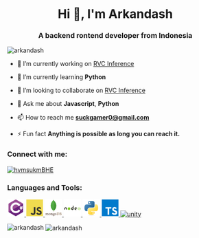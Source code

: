 <h1 align="center">Hi 👋, I'm Arkandash</h1>
<h3 align="center">A backend rontend developer from Indonesia</h3>

<p align="left"> <img src="https://komarev.com/ghpvc/?username=arkandash&label=Profile%20views&color=0e75b6&style=flat" alt="arkandash" /> </p>

- 🔭 I’m currently working on [RVC Inference](https://github.com/ArkanDash/Multi-Model-RVC-Inference)

- 🌱 I’m currently learning **Python**

- 👯 I’m looking to collaborate on [RVC Inference](https://github.com/ArkanDash/Multi-Model-RVC-Inference)

- 💬 Ask me about **Javascript**, **Python**

- 📫 How to reach me **suckgamer0@gmail.com**

- ⚡ Fun fact **Anything is possible as long you can reach it.**

<h3 align="left">Connect with me:</h3>
<p align="left">
<a href="https://discord.gg/hvmsukmBHE" target="blank"><img align="center" src="https://raw.githubusercontent.com/rahuldkjain/github-profile-readme-generator/master/src/images/icons/Social/discord.svg" alt="hvmsukmBHE" height="30" width="40" /></a>
</p>

<h3 align="left">Languages and Tools:</h3>
<p align="left"> <a href="https://www.w3schools.com/cs/" target="_blank" rel="noreferrer"> <img src="https://raw.githubusercontent.com/devicons/devicon/master/icons/csharp/csharp-original.svg" alt="csharp" width="40" height="40"/> </a> <a href="https://developer.mozilla.org/en-US/docs/Web/JavaScript" target="_blank" rel="noreferrer"> <img src="https://raw.githubusercontent.com/devicons/devicon/master/icons/javascript/javascript-original.svg" alt="javascript" width="40" height="40"/> </a> <a href="https://www.mongodb.com/" target="_blank" rel="noreferrer"> <img src="https://raw.githubusercontent.com/devicons/devicon/master/icons/mongodb/mongodb-original-wordmark.svg" alt="mongodb" width="40" height="40"/> </a> <a href="https://nodejs.org" target="_blank" rel="noreferrer"> <img src="https://raw.githubusercontent.com/devicons/devicon/master/icons/nodejs/nodejs-original-wordmark.svg" alt="nodejs" width="40" height="40"/> </a> <a href="https://www.python.org" target="_blank" rel="noreferrer"> <img src="https://raw.githubusercontent.com/devicons/devicon/master/icons/python/python-original.svg" alt="python" width="40" height="40"/> </a> <a href="https://www.typescriptlang.org/" target="_blank" rel="noreferrer"> <img src="https://raw.githubusercontent.com/devicons/devicon/master/icons/typescript/typescript-original.svg" alt="typescript" width="40" height="40"/> </a> <a href="https://unity.com/" target="_blank" rel="noreferrer"> <img src="https://www.vectorlogo.zone/logos/unity3d/unity3d-icon.svg" alt="unity" width="40" height="40"/> </a> </p>

<p><img align="left" src="https://github-readme-stats.vercel.app/api/top-langs?username=arkandash&show_icons=true&locale=en&layout=compact" alt="arkandash" /></p>

<p>&nbsp;<img align="center" src="https://github-readme-stats.vercel.app/api?username=arkandash&show_icons=true&bg_color=000000&locale=en" alt="arkandash" /></p>
